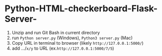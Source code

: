 # Python-HTML-checkerboard-Flask-Server-

1. Unzip and run Git Bash in current directory
2. run ```Python server.py``` (Windows), ```Python3 server.py``` (Mac)
3. Copy URL in terminal to browser (likely ```http://127.0.0.1:5000/```)
4. add .../```x/y``` to URL (ex.```http://127.0.0.1:5000/7/5```)
